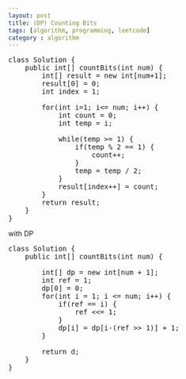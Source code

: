 ```yaml
---
layout: post
title: (DP) Counting Bits
tags: [algorithm, programming, leetcode]
category : algorithm
---
```


<pre class="prettyprint">
class Solution {
    public int[] countBits(int num) {
        int[] result = new int[num+1];
        result[0] = 0;
        int index = 1;
        
        for(int i=1; i<= num; i++) {
            int count = 0;
            int temp = i;
            
            while(temp >= 1) {
                if(temp % 2 == 1) {
                    count++;
                }
                temp = temp / 2;
            }
            result[index++] = count;
        }
        return result;
    }
}
</pre>


with DP

<pre class="prettyprint">
class Solution {
    public int[] countBits(int num) {
        
        int[] dp = new int[num + 1];
        int ref = 1;
        dp[0] = 0;
        for(int i = 1; i <= num; i++) {
            if(ref == i) {
                ref <<= 1;
            }
            dp[i] = dp[i-(ref >> 1)] + 1;
        }
        
        return d;
    }
}

</pre>